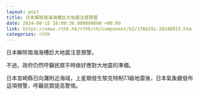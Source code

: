 ```yaml
---
layout: post
title: 日本解除南海海槽巨大地震注意預警
date: 2024-08-15 16:09:36.000000000 +08:00
link: https://news.rthk.hk/rthk/ch/component/k2/1766291-20240815.htm
categories: rthk
---
```


日本解除南海海槽巨大地震注意預警。

不過，政府仍然呼籲民眾平時做好應對大地震的準備。

日本宮崎縣日向灘附近海域，上星期發生黎克特制7.1級地震後，日本氣象廳發布這項預警，呼籲民眾提高警惕。
